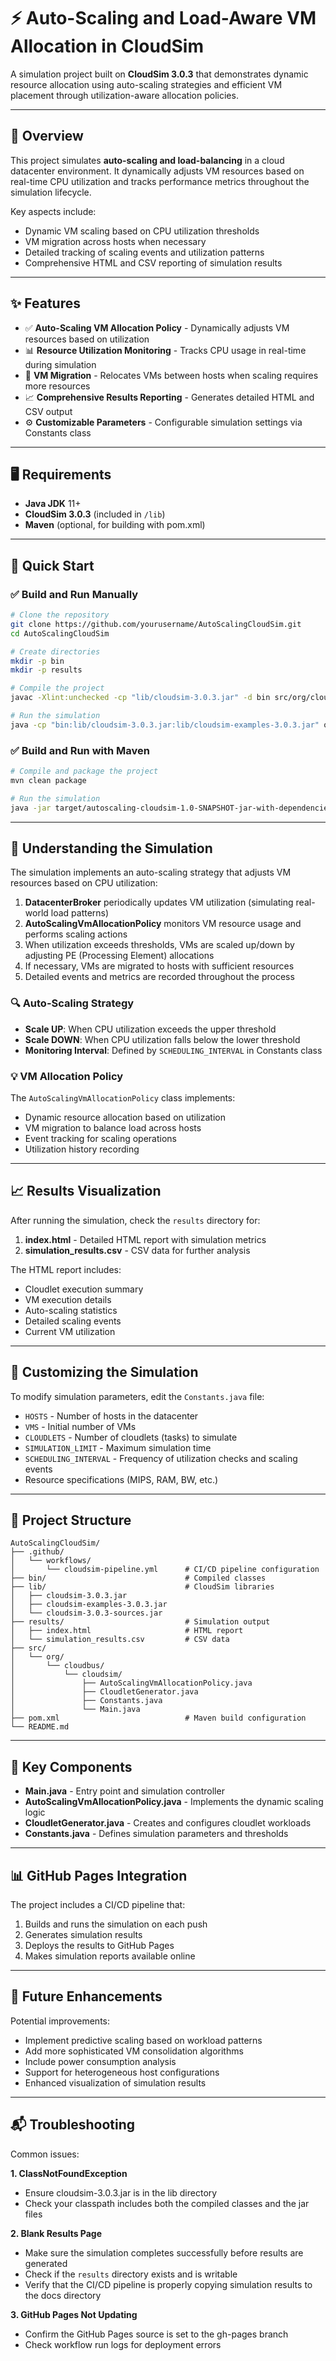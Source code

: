 # ⚡ Auto-Scaling and Load-Aware VM Allocation in CloudSim

A simulation project built on **CloudSim 3.0.3** that demonstrates dynamic resource allocation using auto-scaling strategies and efficient VM placement through utilization-aware allocation policies.

---

## 📘 Overview

This project simulates **auto-scaling and load-balancing** in a cloud datacenter environment. It dynamically adjusts VM resources based on real-time CPU utilization and tracks performance metrics throughout the simulation lifecycle.

Key aspects include:
- Dynamic VM scaling based on CPU utilization thresholds
- VM migration across hosts when necessary
- Detailed tracking of scaling events and utilization patterns
- Comprehensive HTML and CSV reporting of simulation results

---

## ✨ Features

- ✅ **Auto-Scaling VM Allocation Policy** - Dynamically adjusts VM resources based on utilization
- 📊 **Resource Utilization Monitoring** - Tracks CPU usage in real-time during simulation
- 🔄 **VM Migration** - Relocates VMs between hosts when scaling requires more resources
- 📈 **Comprehensive Results Reporting** - Generates detailed HTML and CSV output
- ⚙️ **Customizable Parameters** - Configurable simulation settings via Constants class

---

## 🖥 Requirements

- **Java JDK** 11+
- **CloudSim 3.0.3** (included in `/lib`)
- **Maven** (optional, for building with pom.xml)

---

## 🚀 Quick Start

### ✅ Build and Run Manually

```bash
# Clone the repository
git clone https://github.com/yourusername/AutoScalingCloudSim.git
cd AutoScalingCloudSim

# Create directories
mkdir -p bin
mkdir -p results

# Compile the project
javac -Xlint:unchecked -cp "lib/cloudsim-3.0.3.jar" -d bin src/org/cloudbus/cloudsim/*.java

# Run the simulation
java -cp "bin:lib/cloudsim-3.0.3.jar:lib/cloudsim-examples-3.0.3.jar" org.cloudbus.cloudsim.Main
```

### ✅ Build and Run with Maven

```bash
# Compile and package the project
mvn clean package

# Run the simulation
java -jar target/autoscaling-cloudsim-1.0-SNAPSHOT-jar-with-dependencies.jar
```

---

## 🔧 Understanding the Simulation

The simulation implements an auto-scaling strategy that adjusts VM resources based on CPU utilization:

1. **DatacenterBroker** periodically updates VM utilization (simulating real-world load patterns)
2. **AutoScalingVmAllocationPolicy** monitors VM resource usage and performs scaling actions
3. When utilization exceeds thresholds, VMs are scaled up/down by adjusting PE (Processing Element) allocations
4. If necessary, VMs are migrated to hosts with sufficient resources
5. Detailed events and metrics are recorded throughout the process

### 🔍 Auto-Scaling Strategy

- **Scale UP**: When CPU utilization exceeds the upper threshold
- **Scale DOWN**: When CPU utilization falls below the lower threshold
- **Monitoring Interval**: Defined by `SCHEDULING_INTERVAL` in Constants class

### 💡 VM Allocation Policy

The `AutoScalingVmAllocationPolicy` class implements:
- Dynamic resource allocation based on utilization
- VM migration to balance load across hosts
- Event tracking for scaling operations
- Utilization history recording

---

## 📈 Results Visualization

After running the simulation, check the `results` directory for:

1. **index.html** - Detailed HTML report with simulation metrics
2. **simulation_results.csv** - CSV data for further analysis

The HTML report includes:
- Cloudlet execution summary
- VM execution details
- Auto-scaling statistics
- Detailed scaling events
- Current VM utilization

---

## 🔄 Customizing the Simulation

To modify simulation parameters, edit the `Constants.java` file:

- `HOSTS` - Number of hosts in the datacenter
- `VMS` - Initial number of VMs
- `CLOUDLETS` - Number of cloudlets (tasks) to simulate
- `SIMULATION_LIMIT` - Maximum simulation time
- `SCHEDULING_INTERVAL` - Frequency of utilization checks and scaling events
- Resource specifications (MIPS, RAM, BW, etc.)

---

## 📍 Project Structure

```
AutoScalingCloudSim/
├── .github/
│   └── workflows/
│       └── cloudsim-pipeline.yml      # CI/CD pipeline configuration
├── bin/                               # Compiled classes
├── lib/                               # CloudSim libraries
│   ├── cloudsim-3.0.3.jar
│   ├── cloudsim-examples-3.0.3.jar
│   └── cloudsim-3.0.3-sources.jar
├── results/                           # Simulation output
│   ├── index.html                     # HTML report
│   └── simulation_results.csv         # CSV data
├── src/
│   └── org/
│       └── cloudbus/
│           └── cloudsim/
│               ├── AutoScalingVmAllocationPolicy.java
│               ├── CloudletGenerator.java
│               ├── Constants.java
│               └── Main.java
├── pom.xml                            # Maven build configuration
└── README.md
```

---

## 🔑 Key Components

- **Main.java** - Entry point and simulation controller
- **AutoScalingVmAllocationPolicy.java** - Implements the dynamic scaling logic
- **CloudletGenerator.java** - Creates and configures cloudlet workloads
- **Constants.java** - Defines simulation parameters and thresholds

---

## 📊 GitHub Pages Integration

The project includes a CI/CD pipeline that:
1. Builds and runs the simulation on each push
2. Generates simulation results
3. Deploys the results to GitHub Pages
4. Makes simulation reports available online

---

## 🤝 Future Enhancements

Potential improvements:
- Implement predictive scaling based on workload patterns
- Add more sophisticated VM consolidation algorithms
- Include power consumption analysis
- Support for heterogeneous host configurations
- Enhanced visualization of simulation results

---

## 📬 Troubleshooting

Common issues:

**1. ClassNotFoundException**
- Ensure cloudsim-3.0.3.jar is in the lib directory
- Check your classpath includes both the compiled classes and the jar files

**2. Blank Results Page**
- Make sure the simulation completes successfully before results are generated
- Check if the `results` directory exists and is writable
- Verify that the CI/CD pipeline is properly copying simulation results to the docs directory

**3. GitHub Pages Not Updating**
- Confirm the GitHub Pages source is set to the gh-pages branch
- Check workflow run logs for deployment errors